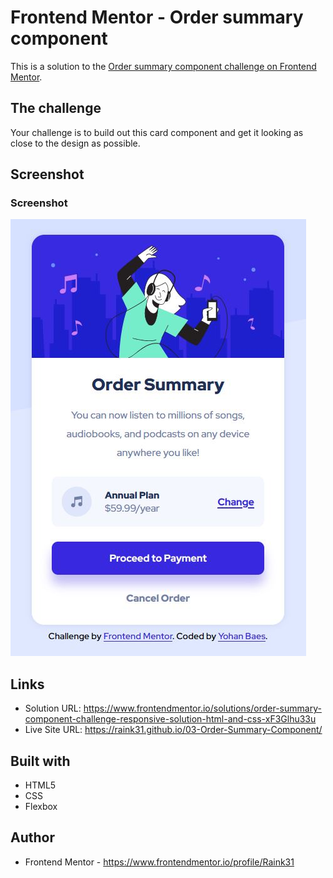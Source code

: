 # Frontend Mentor - Order summary component

This is a solution to the [Order summary component challenge on Frontend Mentor](https://www.frontendmentor.io/challenges/order-summary-component-QlPmajDUj).


## The challenge

Your challenge is to build out this card component and get it looking as close to the design as possible.


## Screenshot

### Screenshot
![screenshot](./assets/images/desktop.png)


## Links

- Solution URL: https://www.frontendmentor.io/solutions/order-summary-component-challenge-responsive-solution-html-and-css-xF3Glhu33u
- Live Site URL: https://raink31.github.io/03-Order-Summary-Component/

## Built with

- HTML5
- CSS
- Flexbox


## Author

- Frontend Mentor - https://www.frontendmentor.io/profile/Raink31
